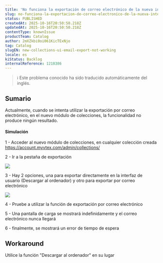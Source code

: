 ```yaml
---
title: 'No funciona la exportación de correo electrónico de la nueva interfaz de colecciones'
slug: no-funciona-la-exportacion-de-correo-electronico-de-la-nueva-interfaz-de-colecciones
status: PUBLISHED
createdAt: 2025-10-16T20:50:50.218Z
updatedAt: 2025-10-16T20:50:50.218Z
contentType: knownIssue
productTeam: Catalog
author: 2mXZkbi0oi061KicTExNjo
tag: Catalog
slugEN: new-collections-ui-email-export-not-working
locale: es
kiStatus: Backlog
internalReference: 1218386
---
```


>ℹ️ Este problema conocido ha sido traducido automáticamente del inglés.

## Sumario


Actualmente, cuando se intenta utilizar la exportación por correo electrónico, en el nuevo módulo de colecciones, la funcionalidad no produce ningún resultado.


#### Simulación


1 - Acceder al nuevo módulo de colecciones, en cualquier colección creada https://account.myvtex.com/admin/collections/

2 - Ir a la pestaña de exportación

 ![](https://vtexhelp.zendesk.com/attachments/token/hsnTzp3QEke2dAj6FoJwKXooL/?name=image.png)

3 - Hay 2 opciones, una para exportar directamente en la interfaz de usuario (Descargar al ordenador) y otro para exportar por correo electrónico

 ![](https://vtexhelp.zendesk.com/attachments/token/7OpN2ObWUqFmSH9XccwMU3aaj/?name=image.png)

4 - Pruebe a utilizar la función de exportación por correo electrónico

5 - Una pantalla de carga se mostrará indefinidamente y el correo electrónico nunca llegará

6 - finalmente, se mostrará un error de tiempo de espera

## Workaround


Utilice la función "Descargar al ordenador" en su lugar



